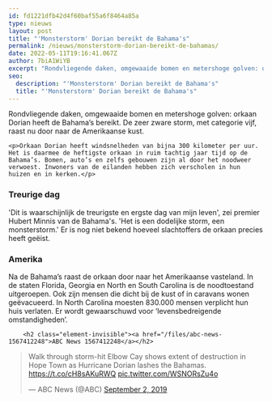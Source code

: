 ```yaml
---
id: fd1221dfb42d4f60baf55a6f8464a85a
type: nieuws
layout: post
title: "'Monsterstorm' Dorian bereikt de Bahama's"
permalink: /nieuws/monsterstorm-dorian-bereikt-de-bahamas/
date: 2022-05-11T19:16:41.067Z
author: 7biA1WiYB
excerpt: "Rondvliegende daken, omgewaaide bomen en metershoge golven: orkaan Dorian heeft de Bahama’s bereikt. De zeer zware storm, met categorie vijf, raast nu door naar de Amerikaanse kust.  "
seo:
  description: "'Monsterstorm' Dorian bereikt de Bahama's"
  title: "'Monsterstorm' Dorian bereikt de Bahama's"
---
```

Rondvliegende daken, omgewaaide bomen en metershoge golven: orkaan Dorian heeft de Bahama’s bereikt. De zeer zware storm, met categorie vijf, raast nu door naar de Amerikaanse kust.  

    <p>Orkaan Dorian heeft windsnelheden van bijna 300 kilometer per uur. Het is daarmee de heftigste orkaan in ruim tachtig jaar tijd op de Bahama’s. Bomen, auto’s en zelfs gebouwen zijn al door het noodweer verwoest. Inwoners van de eilanden hebben zich verscholen in hun huizen en in kerken.</p>
<h3>Treurige dag</h3>
<p>'Dit is waarschijnlijk de treurigste en ergste dag van mijn leven', zei premier Hubert Minnis van de Bahama's. 'Het is een dodelijke storm, een monsterstorm.' Er is nog niet bekend hoeveel slachtoffers de orkaan precies heeft geëist.</p>
<h3>Amerika</h3>
<p>Na de Bahama’s raast de orkaan door naar het Amerikaanse vasteland. In de staten Florida, Georgia en North en South Carolina is de noodtoestand uitgeroepen. Ook zijn mensen die dicht bij de kust of in caravans wonen geëvacueerd. In North Carolina moesten 830.000 mensen verplicht hun huis verlaten. Er wordt gewaarschuwd voor ‘levensbedreigende omstandigheden’.</p>
<p><div class="media media-element-container media-default"><div id="file-538243" class="file file-document file-text-oembed">

        <h2 class="element-invisible"><a href="/files/abc-news-1567412248">ABC News 1567412248</a></h2>
    
  
  <div class="content">
    
<blockquote class="twitter-tweet" data-width="550"><p lang="en" dir="ltr">Walk through storm-hit Elbow Cay shows extent of destruction in Hope Town as Hurricane Dorian lashes the Bahamas. <a href="https://t.co/cH8sAKuRWQ">https://t.co/cH8sAKuRWQ</a> <a href="https://t.co/WSNORsZu4o">pic.twitter.com/WSNORsZu4o</a></p>&mdash; ABC News (@ABC) <a href="https://twitter.com/ABC/status/1168414121714487297?ref_src=twsrc%5Etfw">September 2, 2019</a></blockquote>
<script async="" src="https://platform.twitter.com/widgets.js" charset="utf-8"></script>
  </div>

  
</div>
</div>  
